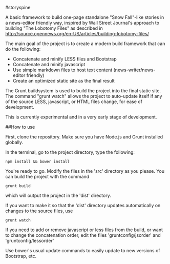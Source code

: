 #storyspine

A basic framework to build one-page standalone "Snow Fall"-like stories in a news-editor friendly way, inspired by Wall Street Journal's approach to building "The Lobotomy Files" as described in http://source.opennews.org/en-US/articles/building-lobotomy-files/

The main goal of the project is to create a modern build framework that can do the following:

- Concatenate and minify LESS files and Bootstrap
- Concatenate and minify javascript
- Use simple markdown files to host text content (news-writer/news-editor friendly)
- Create an optimized static site as the final result

The Grunt buildsystem is used to build the project into the final static site. The command "grunt watch" allows the project to auto-update itself if any of the source LESS, javascript, or HTML files change, for ease of development.

This is currently experimental and in a very early stage of development.

##How to use

First, clone the repository. Make sure you have Node.js and Grunt installed globally.

In the terminal, go to the project directory, type the following:

    npm install && bower install

You're ready to go. Modify the files in the 'src' directory as you please. You can build the project with the command

    grunt build

which will output the project in the 'dist' directory.

If you want to make it so that the 'dist' directory updates automatically on changes to the source files, use

    grunt watch

If you need to add or remove javascript or less files from the build, or want to change the concatenation order, edit the files 'gruntconfig/jsorder' and 'gruntconfig/lessorder'

Use bower's usual update commands to easily update to new versions of Bootstrap, etc.
